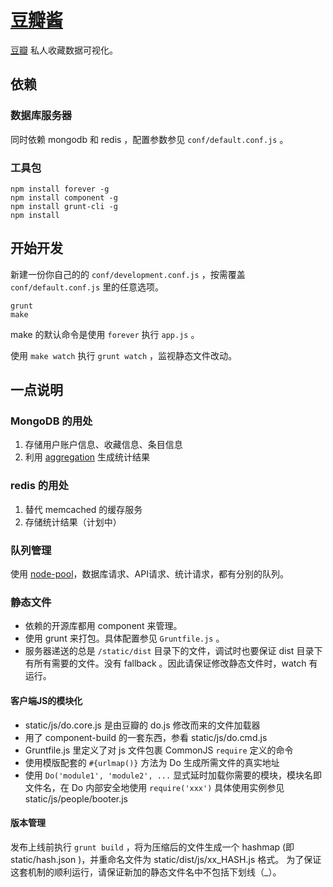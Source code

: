 # [豆瓣酱](http://www.doubanj.com)

[豆瓣](http://www.douban.com) 私人收藏数据可视化。

## 依赖

### 数据库服务器

同时依赖 mongodb 和 redis ，配置参数参见 `conf/default.conf.js` 。

### 工具包

    npm install forever -g
    npm install component -g
    npm install grunt-cli -g
    npm install

## 开始开发

新建一份你自己的的 `conf/development.conf.js` ，按需覆盖 `conf/default.conf.js` 里的任意选项。

    grunt
    make

make 的默认命令是使用 `forever` 执行 `app.js` 。

使用 `make watch` 执行 `grunt watch` ，监视静态文件改动。

## 一点说明

### MongoDB 的用处

  1. 存储用户账户信息、收藏信息、条目信息
  2. 利用 [aggregation](http://docs.mongodb.org/manual/applications/aggregation/) 生成统计结果

### redis 的用处

  1. 替代 memcached 的缓存服务
  2. 存储统计结果（计划中）

### 队列管理

使用 [node-pool](https://github.com/coopernurse/node-pool)，数据库请求、API请求、统计请求，都有分别的队列。

### 静态文件

  - 依赖的开源库都用 component 来管理。 
  - 使用 grunt 来打包。具体配置参见 `Gruntfile.js` 。
  - 服务器递送的总是 `/static/dist` 目录下的文件，调试时也要保证 dist 目录下有所有需要的文件。没有 fallback 。因此请保证修改静态文件时，watch 有运行。

#### 客户端JS的模块化

  - static/js/do.core.js 是由豆瓣的 do.js 修改而来的文件加载器
  - 用了 component-build 的一套东西，参看 static/js/do.cmd.js
  - Gruntfile.js 里定义了对 js 文件包裹 CommonJS `require` 定义的命令
  - 使用模版配套的 `#{urlmap()}` 方法为 Do 生成所需文件的真实地址
  - 使用 `Do('module1', 'module2', ...` 显式延时加载你需要的模块，模块名即文件名，在 Do 内部安全地使用 `require('xxx')`
    具体使用实例参见 static/js/people/booter.js

#### 版本管理

发布上线前执行 `grunt build` ，将为压缩后的文件生成一个 hashmap (即 static/hash.json )，并重命名文件为 static/dist/js/xx\_HASH.js 格式。
为了保证这套机制的顺利运行，请保证新加的静态文件名中不包括下划线（\_）。
